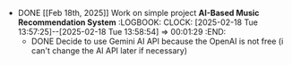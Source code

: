 - DONE [[Feb 18th, 2025]] Work on simple project **AI-Based Music Recommendation System**
  :LOGBOOK:
  CLOCK: [2025-02-18 Tue 13:57:25]--[2025-02-18 Tue 13:58:54] =>  00:01:29
  :END:
	- DONE Decide to use Gemini AI API because the OpenAI is not free (i can't change the AI API later if necessary)